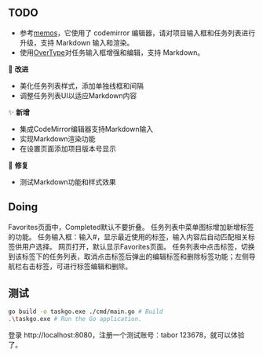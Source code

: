 ## TODO

- 参考[memos](https://github.com/usememos/memos)，它使用了 codemirror 编辑器，请对项目输入框和任务列表进行升级，支持 Markdown 输入和渲染。
- 使用[OverType](https://github.com/panphora/overtype)对任务输入框增强和编辑，支持 Markdown。

🚀 **改进**
*   美化任务列表样式，添加单独线框和间隔
*   调整任务列表UI以适应Markdown内容

✨ **新增**
*   集成CodeMirror编辑器支持Markdown输入
*   实现Markdown渲染功能
*   在设置页面添加项目版本号显示

🐛 **修复**
*   测试Markdown功能和样式效果
## Doing


Favorites页面中，Completed默认不要折叠。
任务列表中菜单图标增加新增标签的功能。
任务输入框：输入#，显示最近使用的标签，输入内容后自动匹配相关标签供用户选择。
网页打开，默认显示Favorites页面。
任务列表中点击标签，切换到该标签下的任务列表，取消点击标签后弹出的编辑标签和删除标签功能；左侧导航栏右击标签，可进行标签编辑和删除。

## 测试

```bash
go build -o taskgo.exe ./cmd/main.go # Build
.\taskgo.exe # Run the Go application.
```

登录 http://localhost:8080，注册一个测试账号：tabor 123678，就可以体验了。